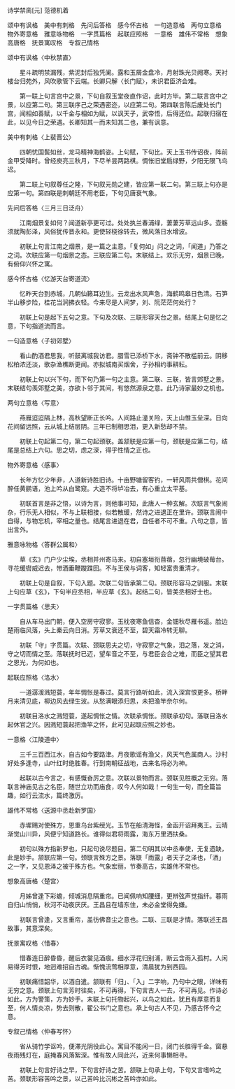 诗学禁脔[元] 范德机着　





颂中有讽格　美中有刺格　先问后答格　感今怀古格　一句造意格　两句立意格　物外寄意格　雅意咏物格　一字贯篇格　起联应照格　一意格　雄伟不常格　想象高唐格　抚景寓叹格　专叙己情格

颂中有讽格〈中秋禁直〉 

　　星斗疏明禁漏残，紫泥封后独凭阑。露和玉屑金盘冷，月射珠光贝阙寒。天衬楼台归苑外，风吹歌管下云端。长卿只解〈长门赋〉，未识君臣济会难。 

　　第一联上句言宫中之景，下句自叙玉堂夜直作诏，此时方毕。第二联言宫中之景，以应第二句。第三联序己之荣遇密迩，以应第二句。第四联言陈后废处长门宫，闻相如善赋，以千金与相如为赋，以讽天子，武帝悟，后得还位。起联归宿在此，以见今日之荣遇。长卿知其一而未知其二也，兼有讽意。 

美中有刺格〈上裴晋公〉 

　　四朝忧国鬓如丝，龙马精神海鹤姿。上句赋，下句比。天上玉书传诏夜，阵前金甲受降时。曾经庾亮三秋月，下尽羊昙两路棋。惆怅旧堂扃绿野，夕阳无限飞鸟迟。 

　　第二联上句叙尊任之隆，下句叙元勋之建，皆应第一联二句。第三联上句亦是应第一句。第四联是刺朝廷不用老臣，下句见唐衰气象。 

先问后答格〈三月三日泛舟〉 

　　江南烟景复如何？闻道新亭更可过。处处执兰春浦绿，萋萋芳草远山多。壶觞须就陶彭泽，风俗犹传晋永和。更使轻桡徐转去，微风落日水增波。 

　　初联上句言江南之烟景，是一篇之主意。「复何如」问之之词，「闻道」乃答之之词。次联应第一句烟景之态。三联应第二句。末联结上。欢乐无穷，烟景已晚，有俯仰兴怀之寓。 

感今怀古格〈忆游天台寄道流〉 

　　忆昨天台到赤城，几朝仙籁耳边生。云龙出水风声急，海鹤鸣皋日色清。石笋半山移步险，桂花当涧拂衣轻。今来尽是人间梦，刘、阮茫茫何处行？ 

　　初联上句是起下五句之意。下句及次联、三联形容天台之景。结尾上句是忆之意，下句指道流而言。 

一句造意格〈子初郊墅〉 

　　看山酌酒君思我，听鼓离城我访君。腊雪已添桥下水，斋钟不散槛前云。阴移松柏浓还淡，歌杂渔樵断更闻。亦拟城南买烟舍，子孙相约事耕耘。 

　　初联上句以兴下句，而下句乃第一句之主意。第二联、三联，皆言郊墅之景。末联结句羡郊墅之美，亦欲卜邻于其间，有悠然源泉之意。此乃诗家最妙之机也。 

两句立意格〈写意〉 

　　燕雁迢迢隔上林，高秋望断正长吟。人间路止潼关险，天上山惟玉垒深。日向花间留远照，云从城上结层阴。三年已制相思泪，更入新愁却不禁。 

　　初联上句起第二句，第二句起颈联。盖颔联是应第一句，颈联是应第二句，结尾是总结上六句。思之切，虑之深，得乎性情之正也。 

物外寄意格〈感事〉 

　　长年方忆少年非，人道新诗胜旧诗。十亩野塘留客钓，一轩风雨共僧棋。花间醉任黄鹂语，池上吟从白鹭窥。大造不将垆冶去，有心重立太平基。 

　　初联首言是非之悟，以诗为言，则他事可知，此唐人一种玄解。次联言气象闹杂，行乐无人相似，不与上联相接，似若散缓，然诗之进退正在里许。颈联言闹中自得，与物忘机，宰相之量也。结尾言进退在君，自任者不可不重。八句之意，皆出言外。 

雅意咏物格〈答群公属和〉 

　　草《玄》门户少尘埃，丞相并州寄马来。初自塞垣衔苜蓿，忽行幽境破莓台。寻花缓辔威迟去，带酒垂鞭躞蹀回。不与王侯与词客，知轻富贵重清才。 

　　初联上句是自叙，下句入题。次联二句皆承第二句。颈联形容马之驯服。末联上句应草《玄》，下句半应丞相，半应草《玄》。起结二句，皆美丞相好士也。 

一字贯篇格〈思夫〉 

　　自从车马出门朝，便入空房守寂寥。玉枕夜寒鱼信杳，金钿秋尽雁书遥。脸边楚雨临风落，头上秦云向日消。芳草又衰还不至，碧天霜冷转无聊。 

　　初联「守」字贯篇。次联、颈联思夫之切，守寂寥之气象，泪之落，发之消，守之切而情之至。落联抚时已迈，望车音之不至，与君臣会合之难，而臣之望其君之恩光，为何如也。 

起联应照格〈洛水〉 

　　一道潺湲溅短蓑，年年惆怅是春过。莫言行路听如此，流入深宫恨更多。桥畔月来清见底，柳边风去绿生波。从愁满眼添归思，未把渔竿奈尔何。 

　　初联目洛水之溅短蓑，遂起惆怅之情。次联承惆怅。颈联承初句。落联目洛水起休官之兴。因溅短蓑起把渔竿之怀，此可见起联应照之妙也。 

一意格〈江陵道中〉 

　　三千三百西江水，自古如今要路津。月夜歌谣有渔父，风天气色属商人。沙村好处多逢寺，山叶红时绝胜春。行到南朝征战地，古来名将必为神。 

　　起联以古今言之，有感慨奋厉之意。次联以景物而言。颈联见胜概之无穷。落联言神庙见古之名臣，随世立功而庙食，叹今人何如哉！一句生一句，而全篇旨趣，如行云流水，篇终激厉。 

雄伟不常格〈送源中丞赴新罗国〉 

　　赤墀赐对使殊方，恩重乌台紫绶光。玉节在船清海怪，金函开诏拜夷王。云晴渐觉山川异，风便宁知道路长。谁得似君将雨露，海东万里洒扶桑。 

　　初句以殊方指新罗也，只起句说尽题目。第二句明其以中丞奉使，无复遗缺，此是妙手。颔联应第一句。颈联言殊方之景。落联「雨露」者天子之泽也，「洒」之一字，又见恩泽之被于殊方也。气象宏丽，节奏高古，实雄伟不常也。 

想象高唐格〈楚宫〉 

　　月姊曾逢下彩蟾，倾城消息隔重帘。已闻佩响知腰细，更辨弦声觉指纤。暮雨自归山悄悄，秋河不动夜厌厌。王昌且在墙东住，未必金堂得免嫌。 

　　初联言曾逢，又言重帘，盖彷佛音尘之意也。二联、三联是才情。落联述王昌故事，其意深矣。 

抚景寓叹格〈惜春〉 

　　惜春连日醉昏昏，醒后衣裳见酒痕。细水浮花归别浦，断云含雨入孤村。人闲易得芳时恨，地迥难招自古魂。惭愧流莺相厚意，清晨犹为到西园。 

　　初联痛惜韶华，以酒自遣。颔联有「归」、「入」二字响，乃句中之眼，详味有无穷之意。颈联上句言芳时往矣，不可再得，下句言古人一去，不可再见。作诗必如此，方为警策，方为妙手。末联上句托物起兴，以鸟之如此，犹且有厚意而复至，何人情炎凉，势去则散，翟公书门之意也。承上句古人不见，乃感古怀今之意。 

专叙己情格〈仲春写怀〉 

　　省从骑竹学讴吟，便滞光阴役此心。寓目不能闲一日，闭门长胜得千金。窗悬夜雨残灯在，庭掩春风落絮深。惟有故人同此兴，近来何事懒相寻。 

　　初联上句言好诗之早，下句言好诗之苦。颔联上句承上句，下句又言嗜吟之苦。颈联形容苦吟之景，以己苦吟比沉彬之苦吟亦如此。 
 

